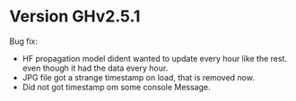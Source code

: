 # Version GHv2.5.1
Bug fix:
- HF propagation model dident wanted to update every hour like the rest. even though it had the data every hour.
- JPG file got a strange timestamp on load, that is removed now.
- Did not got timestamp om some console Message.
